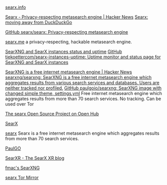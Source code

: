 
[searx.info](https://searx.info)

[Searx - Privacy-respecting metasearch engine | Hacker News](https://news.ycombinator.com/item?id=29198575)
[Searx: moving away from DuckDuckGo](https://sagrista.info/blog/2021/searx-or-duckduckgo/)

[GitHub searx/searx: Privacy-respecting metasearch engine](https://github.com/searx/searx)

[searx.me](https://searx.me/)
a privacy-respecting, hackable metasearch engine.

[SearXNG and SearX instances status and uptime](https://searx-instances.tiekoetter.com/)
[GitHub tiekoettercom/searx-instances-uptime: Uptime monitor and status page for SearXNG and SearX instances](https://github.com/tiekoettercom/searx-instances-uptime)

[SearXNG is a free internet metasearch engine | Hacker News](https://news.ycombinator.com/item?id=39948044)
[searxng/searxng: SearXNG is a free internet metasearch engine which aggregates results from various search services and databases. Users are neither tracked nor profiled.](https://github.com/searxng/searxng)
[GitHub paulgoio/searxng: SearXNG image with changed simple theme, settings.yml](https://github.com/paulgoio/searxng)
Free internet metasearch engine which aggregates results from more than 70 search services. No tracking. Can be used over Tor

[The searx Open Source Project on Open Hub](https://www.openhub.net/p/searx)

[SearX](https://searx.ninja/)

[searx](https://asciimoo.github.io/searx/)
Searx is a free internet metasearch engine which aggregates results from more than 70 search services.

[PaulGO](https://paulgo.io/)

[SearXR - The SearX XR blog](https://blog.searxr.me)

[fmac's SearXNG](https://searx.fmac.xyz/)

[searx Tor Mirror](http://ulrn6sryqaifefld.onion/)
